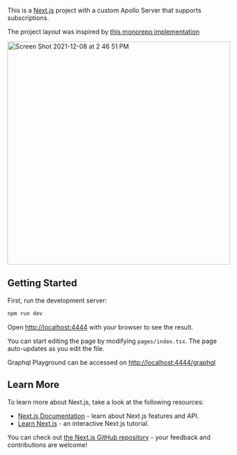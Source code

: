 This is a [Next.js](https://nextjs.org/) project with a custom Apollo Server that supports subscriptions.

The project layout was inspired by [this monorepo implementation](https://github.com/givehug/devto-monorepo)


<img width="500" alt="Screen Shot 2021-12-08 at 2 46 51 PM" src="https://user-images.githubusercontent.com/12603953/145904206-aaade306-ce71-4d92-9cb7-d960b17c8fd0.png">



## Getting Started

First, run the development server:

```bash
npm run dev
```

Open [http://localhost:4444](http://localhost:4444) with your browser to see the result.

You can start editing the page by modifying `pages/index.tsx`. The page auto-updates as you edit the file.

Graphql Playground can be accessed on [http://localhost:4444/graphql](http://localhost:3000/graphql)

## Learn More

To learn more about Next.js, take a look at the following resources:

- [Next.js Documentation](https://nextjs.org/docs) - learn about Next.js features and API.
- [Learn Next.js](https://nextjs.org/learn) - an interactive Next.js tutorial.

You can check out [the Next.js GitHub repository](https://github.com/vercel/next.js/) - your feedback and contributions are welcome!


